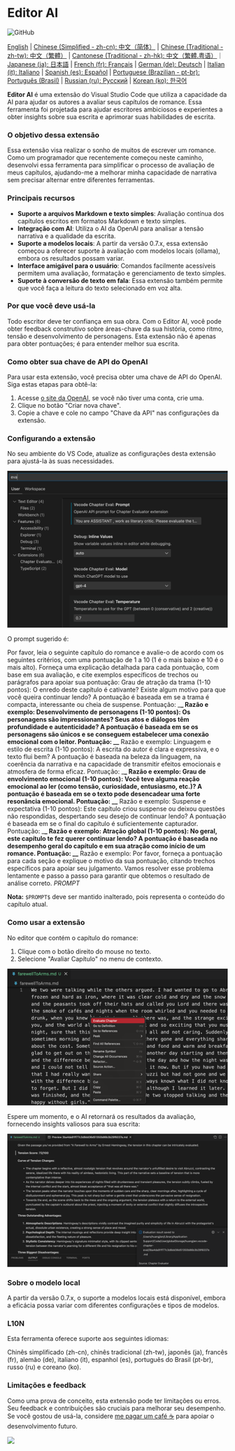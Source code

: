 # Editor AI

![GitHub](https://img.shields.io/github/license/huangjien/vscode-chapter-eval)

[English](./README.md) | [Chinese (Simplified - zh-cn): 中文（简体）](./README.zh-cn.md) | [Chinese (Traditional - zh-tw): 中文（繁體）](./README.zh-tw.md) | [Cantonese (Traditional - zh-hk): 中文（繁體.粤语）](./README.zh-hk.md)｜[Japanese (ja): 日本語](./README.ja.md) | [French (fr): Français](./README.fr.md) | [German (de): Deutsch](./README.de.md) | [Italian (it): Italiano](./README.it.md) | [Spanish (es): Español](./README.es.md) | [Portuguese (Brazilian - pt-br): Português (Brasil)](./README.pt-br.md) | [Russian (ru): Русский](./README.ru.md) | [Korean (ko): 한국어](./README.ko.md)

**Editor AI** é uma extensão do Visual Studio Code que utiliza a capacidade da AI para ajudar os autores a avaliar seus capítulos de romance. Essa ferramenta foi projetada para ajudar escritores ambiciosos e experientes a obter insights sobre sua escrita e aprimorar suas habilidades de escrita.

### O objetivo dessa extensão

Essa extensão visa realizar o sonho de muitos de escrever um romance. Como um programador que recentemente começou neste caminho, desenvolvi essa ferramenta para simplificar o processo de avaliação de meus capítulos, ajudando-me a melhorar minha capacidade de narrativa sem precisar alternar entre diferentes ferramentas.

### Principais recursos

- **Suporte a arquivos Markdown e texto simples**: Avaliação contínua dos capítulos escritos em formatos Markdown e texto simples.
- **Integração com AI**: Utiliza o AI da OpenAI para analisar a tensão narrativa e a qualidade da escrita.
- **Suporte a modelos locais**: A partir da versão 0.7.x, essa extensão começou a oferecer suporte à avaliação com modelos locais (ollama), embora os resultados possam variar.
- **Interface amigável para o usuário**: Comandos facilmente acessíveis permitem uma avaliação, formatação e gerenciamento de texto simples.
- **Suporte à conversão de texto em fala**: Essa extensão também permite que você faça a leitura do texto selecionado em voz alta.

### Por que você deve usá-la

Todo escritor deve ter confiança em sua obra. Com o Editor AI, você pode obter feedback construtivo sobre áreas-chave da sua história, como ritmo, tensão e desenvolvimento de personagens. Esta extensão não é apenas para obter pontuações; é para entender melhor sua escrita.

### Como obter sua chave de API do OpenAI

Para usar esta extensão, você precisa obter uma chave de API do OpenAI. Siga estas etapas para obtê-la:

1. Acesse [o site da OpenAI](https://platform.openai.com/account/api-keys), se você não tiver uma conta, crie uma.
2. Clique no botão "Criar nova chave".
3. Copie a chave e cole no campo "Chave da API" nas configurações da extensão.

### Configurando a extensão

No seu ambiente do VS Code, atualize as configurações desta extensão para ajustá-la às suas necessidades.

<img src="resources/setup.png" alt="Configuração" />

O prompt sugerido é:

Por favor, leia o seguinte capítulo do romance e avalie-o de acordo com os seguintes critérios, com uma pontuação de 1 a 10 (1 é o mais baixo e 10 é o mais alto). Forneça uma explicação detalhada para cada pontuação, com base em sua avaliação, e cite exemplos específicos de trechos ou parágrafos para apoiar sua pontuação: Grau de atração da trama (1-10 pontos): O enredo deste capítulo é cativante? Existe algum motivo para que você queira continuar lendo? A pontuação é baseada em se a trama é compacta, interessante ou cheia de suspense. Pontuação: \_**\_ Razão e exemplo: Desenvolvimento de personagens (1-10 pontos): Os personagens são impressionantes? Seus atos e diálogos têm profundidade e autenticidade? A pontuação é baseada em se os personagens são únicos e se conseguem estabelecer uma conexão emocional com o leitor. Pontuação: \_\_** Razão e exemplo: Linguagem e estilo de escrita (1-10 pontos): A escrita do autor é clara e expressiva, e o texto flui bem? A pontuação é baseada na beleza da linguagem, na coerência da narrativa e na capacidade de transmitir efeitos emocionais e atmosfera de forma eficaz. Pontuação: \_**\_ Razão e exemplo: Grau de envolvimento emocional (1-10 pontos): Você teve alguma reação emocional ao ler (como tensão, curiosidade, entusiasmo, etc.)? A pontuação é baseada em se o texto pode desencadear uma forte resonância emocional. Pontuação: \_\_** Razão e exemplo: Suspense e expectativa (1-10 pontos): Este capítulo criou suspense ou deixou questões não respondidas, despertando seu desejo de continuar lendo? A pontuação é baseada em se o final do capítulo é suficientemente capturador. Pontuação: \_**\_ Razão e exemplo: Atração global (1-10 pontos): No geral, este capítulo te fez querer continuar lendo? A pontuação é baseada no desempenho geral do capítulo e em sua atração como início de um romance. Pontuação: \_\_** Razão e exemplo: Por favor, forneça a pontuação para cada seção e explique o motivo da sua pontuação, citando trechos específicos para apoiar seu julgamento. Vamos resolver esse problema lentamente e passo a passo para garantir que obtemos o resultado de análise correto.
$PROMPT$

**Nota:** `$PROMPT$` deve ser mantido inalterado, pois representa o conteúdo do capítulo atual.

### Como usar a extensão

No editor que contém o capítulo do romance:

1. Clique com o botão direito do mouse no texto.
2. Selecione "Avaliar Capítulo" no menu de contexto.

<img src="resources/evaluate.png" alt="Avaliar Capítulo" />

Espere um momento, e o AI retornará os resultados da avaliação, fornecendo insights valiosos para sua escrita:

<img src="resources/evaluation_reslult.png" alt="Resultado da Avaliação" />

### Sobre o modelo local

A partir da versão 0.7.x, o suporte a modelos locais está disponível, embora a eficácia possa variar com diferentes configurações e tipos de modelos.

### L10N

Esta ferramenta oferece suporte aos seguintes idiomas:

Chinês simplificado (zh-cn), chinês tradicional (zh-tw), japonês (ja), francês (fr), alemão (de), italiano (it), espanhol (es), português do Brasil (pt-br), russo (ru) e coreano (ko).

### Limitações e feedback

Como uma prova de conceito, esta extensão pode ter limitações ou erros. Seu feedback e contribuições são cruciais para melhorar seu desempenho. Se você gostou de usá-la, considere [me pagar um café ☕️](https://www.buymeacoffee.com/huangjien) para apoiar o desenvolvimento futuro.

<div >
    <a href="https://www.buymeacoffee.com/huangjien"  target="_blank" style="display: inline-block;">
        <img src="https://img.shields.io/badge/Doar-Me%20Compre%20Um%20Caf%C3%A9-orange.svg?style=flat-square&logo=buymeacoffee"  align="center" />
    </a>
</div>
<br />
